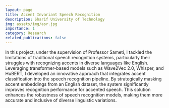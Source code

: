 ```yaml
---
layout: page
title: Accent Invariant Speech Recognition
description: Sharif University of Technology
img: assets/img/asr.jpg
importance: 1
category: Research
related_publications: false
---
```



In this project, under the supervision of Professor Sameti, I tackled the limitations of traditional speech recognition systems, particularly their struggles with recognizing accents in diverse languages like English. Leveraging transformer-based models such as Wave2Vec 2.0, Whisper, and HuBERT, I developed an innovative approach that integrates accent classification into the speech recognition pipeline. By strategically masking accent embeddings from an English dataset, the system significantly improves recognition performance for accented speech. This solution enhances the robustness of speech recognition models, making them more accurate and inclusive of diverse linguistic variations.
